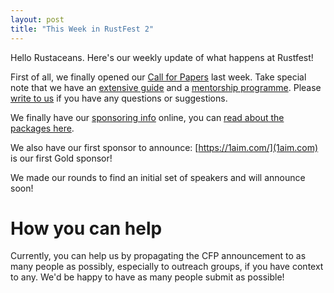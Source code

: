 ```yaml
---
layout: post
title: "This Week in RustFest 2"
---
```



Hello Rustaceans. Here's our weekly update of what happens at Rustfest!

First of all, we finally opened our [Call for Papers](https://cfp.rustfest.eu) last week. Take special note that we have an [extensive guide](https://cfp.rustfest.eu/guide) and a [mentorship programme](https://cfp.rustfest.eu/mentorship). Please [write to us](info@rustfest.eu) if you have any questions or suggestions.

We finally have our [sponsoring info](http://www.rustfest.eu/sponsoring/) online, you can [read about the packages here](http://www.rustfest.eu/assets/downloads/rustfest_2016_sponsorship.pdf).

We also have our first sponsor to announce: [https://1aim.com/](1aim.com) is our first Gold sponsor!

We made our rounds to find an initial set of speakers and will announce soon!

# How you can help

Currently, you can help us by propagating the CFP announcement to as many people as possibly, especially to outreach groups, if you have context to any. We'd be happy to have as many people submit as possible!